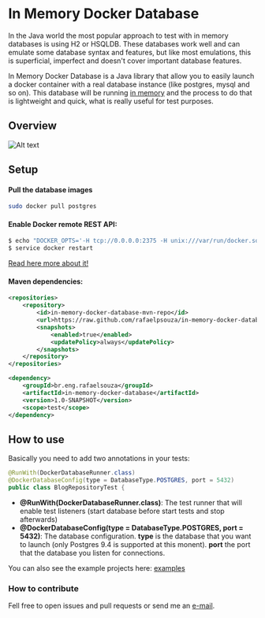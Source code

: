 # In Memory Docker Database


In the Java world the most popular approach to test with in memory databases is using H2 or HSQLDB. These databases work well and can emulate some database syntax and features, but like most emulations, this is superficial, imperfect and doesn't cover important database features.

In Memory Docker Database is a Java library that allow you to easily launch a docker container with a real database instance (like postgres, mysql and so on). This database will be running [in memory][1] and the process to do that is lightweight and quick, what is really useful for test purposes.


## Overview

![Alt text](https://cacoo.com/diagrams/KJIYGq2xh7iCL33h-D6350.png)


## Setup

#### Pull the database images
```sh
sudo docker pull postgres
```


#### Enable Docker remote REST API:
```sh
$ echo "DOCKER_OPTS='-H tcp://0.0.0.0:2375 -H unix:///var/run/docker.sock'" > /etc/default/docker
$ service docker restart
```
[Read here more about it!][2]


#### Maven dependencies:

```xml
<repositories>
	<repository>
    	<id>in-memory-docker-database-mvn-repo</id>
        <url>https://raw.github.com/rafaelpsouza/in-memory-docker-database/mvn-repo/</url>
        <snapshots>
        	<enabled>true</enabled>
          	<updatePolicy>always</updatePolicy>
        </snapshots>
    </repository>
</repositories>
```


```xml
<dependency>
    <groupId>br.eng.rafaelsouza</groupId>
    <artifactId>in-memory-docker-database</artifactId>
    <version>1.0-SNAPSHOT</version>
	<scope>test</scope>
</dependency>
```


## How to use

Basically you need to add two annotations in your tests:

```java
@RunWith(DockerDatabaseRunner.class)
@DockerDatabaseConfig(type = DatabaseType.POSTGRES, port = 5432)
public class BlogRepositoryTest {
```

* **@RunWith(DockerDatabaseRunner.class)**: The test runner that will enable test listeners (start database before start tests and stop afterwards)
* **@DockerDatabaseConfig(type = DatabaseType.POSTGRES, port = 5432)**: The database configuration. **type** is the database that you want to launch (only Postgres 9.4 is supported at this monent). **port** the port that the database you listen for connections.

You can also see the example projects here:
[examples][3]




### How to contribute

Fell free to open issues and pull requests or send me an [e-mail](3). 



[1]: http://www.martinfowler.com/bliki/InMemoryTestDatabase.html
[2]: http://infoslack.com/devops/exploring-docker-remote-api/
[3]: https://github.com/rafaelpsouza/in-memory-docker-database/tree/master/examples/
[4]: mailto:user@example.com

